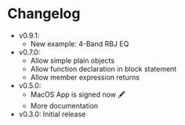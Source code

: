 # Changelog

-   v0.9.1:
    -   New example: 4-Band RBJ EQ
-   v0.7.0:
    -   Allow simple plain objects
    -   Allow function declaration in block statement
    -   Allow member expression returns
-   v0.5.0:
    -   MacOS App is signed now 🖋️
    -   More documentation
-   v0.3.0: Initial release
